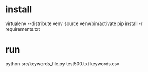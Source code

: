 # install
virtualenv --distribute venv
source venv/bin/activate
pip install -r requirements.txt

# run
python src/keywords_file.py test500.txt keywords.csv
